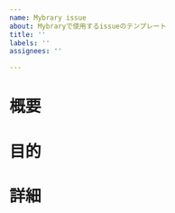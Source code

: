 ```yaml
---
name: Mybrary issue
about: Mybraryで使用するissueのテンプレート
title: ''
labels: ''
assignees: ''

---
```


# 概要

# 目的

# 詳細
